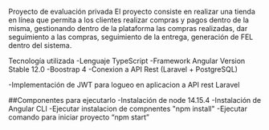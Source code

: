 

Proyecto de evaluación privada
El proyecto consiste en realizar una tienda en línea que permita a los clientes realizar compras y pagos dentro de la misma, gestionando dentro de la plataforma las compras realizadas, dar seguimiento a las compras, seguimiento de la entrega, generación de FEL dentro del sistema.

Tecnología utilizada
-Lenguaje TypeScript
-Framework Angular Version Stable 12.0
-Boostrap 4 
-Conexion a API Rest (Laravel + PostgreSQL)

-Implementación de JWT para logueo en aplicacion a API rest Laravel 

##Componentes para ejecutarlo 
-Instalación de node 14.15.4 
-Instalación de Angular CLI 
-Ejecutar instalacion de compnentes "npm install" 
-Ejecutar comando para iniciar proyecto “npm start”


